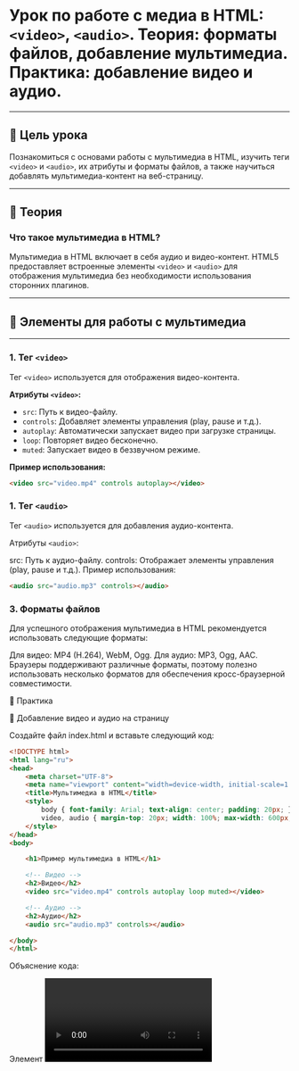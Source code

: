 # Урок по работе с медиа в HTML: `<video>`, `<audio>`. Теория: форматы файлов, добавление мультимедиа. Практика: добавление видео и аудио.

---

## 🎯 Цель урока

Познакомиться с основами работы с мультимедиа в HTML, изучить теги `<video>` и `<audio>`, их атрибуты и форматы файлов, а также научиться добавлять мультимедиа-контент на веб-страницу.

---

## 📜 **Теория**

### Что такое мультимедиа в HTML?

Мультимедиа в HTML включает в себя аудио и видео-контент. HTML5 предоставляет встроенные элементы `<video>` и `<audio>` для отображения мультимедиа без необходимости использования сторонних плагинов.

---

## 🔹 **Элементы для работы с мультимедиа**

---

### **1. Тег `<video>`**

Тег `<video>` используется для отображения видео-контента.

**Атрибуты `<video>`:**

- `src`: Путь к видео-файлу.
- `controls`: Добавляет элементы управления (play, pause и т.д.).
- `autoplay`: Автоматически запускает видео при загрузке страницы.
- `loop`: Повторяет видео бесконечно.
- `muted`: Запускает видео в беззвучном режиме.

**Пример использования:**

```html
<video src="video.mp4" controls autoplay></video>
```

### **1. Тег `<audio>`**
Тег `<audio>` используется для добавления аудио-контента.

Атрибуты `<audio>`:

src: Путь к аудио-файлу.
controls: Отображает элементы управления (play, pause и т.д.).
Пример использования:

```html
<audio src="audio.mp3" controls></audio>
```

### **3. Форматы файлов**
Для успешного отображения мультимедиа в HTML рекомендуется использовать следующие форматы:

Для видео: MP4 (H.264), WebM, Ogg.
Для аудио: MP3, Ogg, AAC.
Браузеры поддерживают различные форматы, поэтому полезно использовать несколько форматов для обеспечения кросс-браузерной совместимости.

📝 Практика

🧩 Добавление видео и аудио на страницу

Создайте файл index.html и вставьте следующий код:

```html
<!DOCTYPE html>
<html lang="ru">
<head>
    <meta charset="UTF-8">
    <meta name="viewport" content="width=device-width, initial-scale=1.0">
    <title>Мультимедиа в HTML</title>
    <style>
        body { font-family: Arial; text-align: center; padding: 20px; }
        video, audio { margin-top: 20px; width: 100%; max-width: 600px; }
    </style>
</head>
<body>

    <h1>Пример мультимедиа в HTML</h1>

    <!-- Видео -->
    <h2>Видео</h2>
    <video src="video.mp4" controls autoplay loop muted></video>

    <!-- Аудио -->
    <h2>Аудио</h2>
    <audio src="audio.mp3" controls></audio>

</body>
</html>
```
Объяснение кода:

Элемент <video> отображает видео-контент.
Элемент <audio> добавляет аудио-контент.
Атрибуты controls, autoplay, loop, и muted позволяют управлять воспроизведением мультимедиа.
